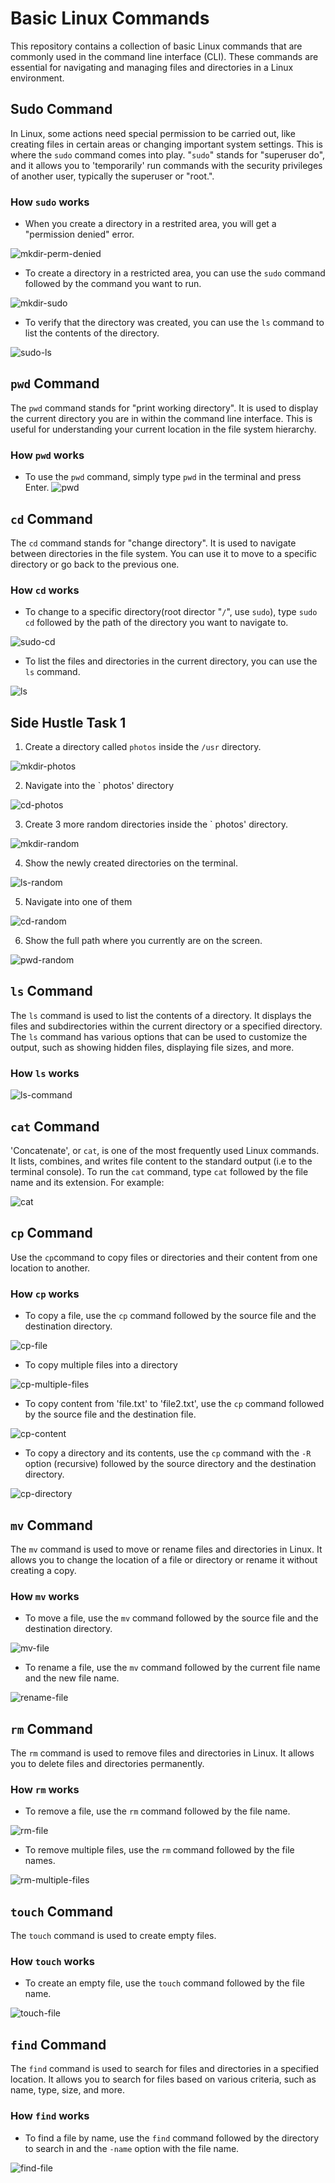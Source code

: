 # Basic Linux Commands

This repository contains a collection of basic Linux commands that are commonly used in the command line interface (CLI). These commands are essential for navigating and managing files and directories in a Linux environment.

## Sudo Command

In Linux, some actions need special permission to be carried out, like creating files in certain areas or changing important system settings. This is where the `sudo` command comes into play. "`sudo`" stands for "superuser do", and it allows you to 'temporarily' run commands with the security privileges of another user, typically the superuser or "root.".

### How `sudo` works

- When you create a directory in a restrited area, you will get a "permission denied" error.

![mkdir-perm-denied](./images/mkdir-perm-denied.png)

- To create a directory in a restricted area, you can use the `sudo` command followed by the command you want to run.

![mkdir-sudo](./images/mkdir-sudo.png)

- To verify that the directory was created, you can use the `ls` command to list the contents of the directory.

![sudo-ls](./images/sudo-ls.png)

## `pwd` Command

The `pwd` command stands for "print working directory". It is used to display the current directory you are in within the command line interface. This is useful for understanding your current location in the file system hierarchy.

### How `pwd` works

- To use the `pwd` command, simply type `pwd` in the terminal and press Enter.
![pwd](./images/pwd.png)

## `cd` Command

The `cd` command stands for "change directory". It is used to navigate between directories in the file system. You can use it to move to a specific directory or go back to the previous one.

### How `cd` works

- To change to a specific directory(root director "`/`", use `sudo`), type `sudo cd` followed by the path of the directory you want to navigate to.

![sudo-cd](./images/sudo-cd.png)

- To list the files and directories in the current directory, you can use the `ls` command.

![ls](./images/ls.png)

## Side Hustle Task 1

1. Create a directory called `photos` inside the `/usr` directory.

![mkdir-photos](./images/mkdir-photos.png)

2. Navigate into the ` photos' directory

![cd-photos](./images/cd-photos.png)

3. Create 3 more random directories inside the ` photos' directory.

![mkdir-random](./images/mkdir-random.png)

4. Show the newly created directories on the terminal.

![ls-random](./images/ls-random.png)

5. Navigate into one of them

![cd-random](./images/cd-random.png)

6. Show the full path where you currently are on the screen.

![pwd-random](./images/pwd-random.png)

## `ls` Command

The `ls` command is used to list the contents of a directory. It displays the files and subdirectories within the current directory or a specified directory. The `ls` command has various options that can be used to customize the output, such as showing hidden files, displaying file sizes, and more.

### How `ls` works

![ls-command](./images/ls-command.png)

## `cat` Command

'Concatenate', or `cat`, is one of the most frequently used Linux commands. It lists, combines, and writes file content to the standard output (i.e to the terminal console). To run the `cat` command, type `cat` followed by the file name and its extension. For example:

![cat](./images/cat.png)

## `cp` Command

Use the `cp`command to copy files or directories and their content from one location to another.

### How `cp` works

- To copy a file, use the `cp` command followed by the source file and the destination directory.

![cp-file](./images/cp-file.png)

- To copy multiple files into a directory

![cp-multiple-files](./images/cp-multiple-files.png)

- To copy content from 'file.txt' to 'file2.txt', use the `cp` command followed by the source file and the destination file.

![cp-content](./images/cp-content.png)

- To copy a directory and its contents, use the `cp` command with the `-R` option (recursive) followed by the source directory and the destination directory.

![cp-directory](./images/cp-directory.png)

## `mv` Command

The `mv` command is used to move or rename files and directories in Linux. It allows you to change the location of a file or directory or rename it without creating a copy.

### How `mv` works

- To move a file, use the `mv` command followed by the source file and the destination directory.

![mv-file](./images/mv-file.png)

- To rename a file, use the `mv` command followed by the current file name and the new file name.

![rename-file](./images/rename-file.png)

## `rm` Command

The `rm` command is used to remove files and directories in Linux. It allows you to delete files and directories permanently.

### How `rm` works

- To remove a file, use the `rm` command followed by the file name.

![rm-file](./images/rm-file.png)

- To remove multiple files, use the `rm` command followed by the file names.

![rm-multiple-files](./images/rm-multiple-files.png)

## `touch` Command

The `touch` command is used to create empty files.

### How `touch` works

- To create an empty file, use the `touch` command followed by the file name.

![touch-file](./images/touch-file.png)

## `find` Command

The `find` command is used to search for files and directories in a specified location. It allows you to search for files based on various criteria, such as name, type, size, and more.

### How `find` works

- To find a file by name, use the `find` command followed by the directory to search in and the `-name` option with the file name.

![find-file](./images/find-file.png)

